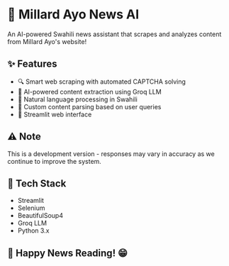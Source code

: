 # 🤖 Millard Ayo News AI

An AI-powered Swahili news assistant that scrapes and analyzes content from Millard Ayo's website!

## ✨ Features

- 🔍 Smart web scraping with automated CAPTCHA solving
- 🧠 AI-powered content extraction using Groq LLM
- 💬 Natural language processing in Swahili
- 🎯 Custom content parsing based on user queries
- 🚀 Streamlit web interface

## ⚠️ Note

This is a development version - responses may vary in accuracy as we continue to improve the system.

## 🔧 Tech Stack

- Streamlit
- Selenium
- BeautifulSoup4
- Groq LLM
- Python 3.x

## 🎉 Happy News Reading! 😁
